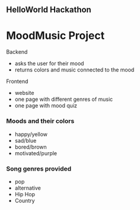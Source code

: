 ## HelloWorld Hackathon

# MoodMusic Project

Backend

- asks the user for their mood 
- returns colors and music connected to the mood

Frontend

- website
- one page with different genres of music
- one page with mood quiz


### Moods and their colors

- happy/yellow
- sad/blue
- bored/brown
- motivated/purple

### Song genres provided

- pop
- alternative
- Hip Hop
- Country
